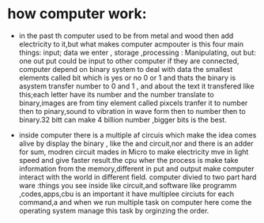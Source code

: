 # how computer work:
* in the past th computer used to be from metal and wood then add electricity to it,but what makes computer acmpouter is this four main things:
input; data we enter , storage ,processing : Manipulating, out but: one out put could be input to other computer if they are connected, computer depend on binary system to deal with data
the smallest elements called bit which is yes or no 0 or 1 and thats the binary is asystem transfer number to 0 and 1 , and about the text it transfered like this;each letter have its number and the 
number translate to binary,images are from tiny element called pixcels tranfer it to number then to pinary,sound to vibration in wave form then to number then to binary.32 bitt can make 4 billion number
,bigger bits is the best.

* inside computer there is a multiple af circuis which make the idea comes alive by display the binary , like the and circuit,nor and there is an adder for sum, 
modren circuit mades in Micro to make electricity mve in light speed and give faster result.the cpu wher the process is make take information from the memory,different in put and output
make computer interact with the world in different field.
computer divied to two part hard ware :things you see inside like circuit,and software like programm ,codes,apps,cbu is an important it have multiplee circiuts for each command,a
and when we run multiple task on computer here come the operating system manage this task by orginzing the order.

  
